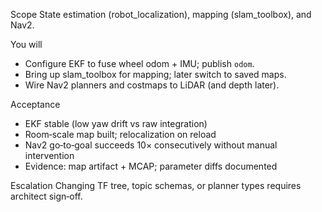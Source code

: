 Scope
State estimation (robot_localization), mapping (slam_toolbox), and Nav2.

You will

* Configure EKF to fuse wheel odom + IMU; publish `odom`.
* Bring up slam_toolbox for mapping; later switch to saved maps.
* Wire Nav2 planners and costmaps to LiDAR (and depth later).

Acceptance

* EKF stable (low yaw drift vs raw integration)
* Room‑scale map built; relocalization on reload
* Nav2 go‑to‑goal succeeds 10× consecutively without manual intervention
* Evidence: map artifact + MCAP; parameter diffs documented

Escalation
Changing TF tree, topic schemas, or planner types requires architect sign‑off.

